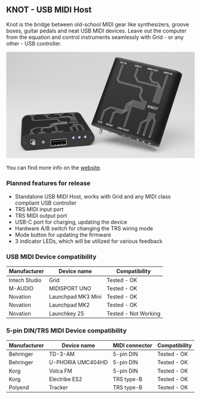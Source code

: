 ## KNOT - USB MIDI Host

Knot is the bridge between old-school MIDI gear like synthesizers, groove boxes, guitar pedals and neat USB MIDI devices. Leave out the computer from the equation and control instruments seamlessly with Grid - or any other - USB controller.

![knot, the standalone usb midi host](./documentation/knot.png)

You can find more info on the [website](https://intech.studio/shop/knot).

### Planned features for release

- Standalone USB MIDI Host, works with Grid and any MIDI class compliant USB controller
- TRS MIDI input port
- TRS MIDI output port
- USB-C port for charging, updating the device
- Hardware A/B switch for changing the TRS wiring mode
- Mode button for updating the firmware
- 3 indicator LEDs, which will be utilized for various feedback



### USB MIDI Device compatibility



| Manufacturer | Device name | Compatibility |
| ---- | ---- | ---- |
| Intech Studio  |   Grid         | Tested - OK |
| M-AUDIO  |   MIDISPORT UNO         | Tested - OK |
|   Novation   | Launchpad MK3 Mini  | Tested - OK |
|    Novation  | Launchpad MK2     | Tested - OK |
|    Novation  | Launchkey 25   | Tested - Not Working |

### 5-pin DIN/TRS MIDI Device compatibility



| Manufacturer | Device name | MIDI connector |Compatibility |
| ---- | ---- | ---- | ---- |
|Behringer |   TD-3-AM | 5-pin DIN       | Tested - OK |
|Behringer |   U-PHORIA UMC404HD | 5-pin DIN     | Tested - OK |
|   Korg   | Volca FM  |  5-pin DIN | Tested - OK |
|    Korg  | Electribe ES2  | TRS type-B  | Tested - OK |
|    Polyend  | Tracker  | TRS type-B | Tested - OK |


